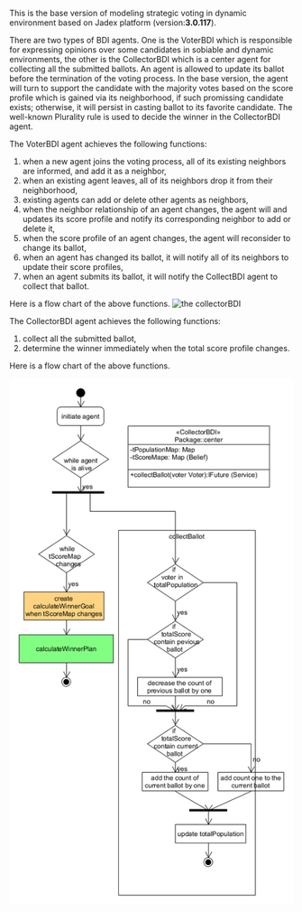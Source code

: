 

This is the base version of modeling strategic voting in dynamic environment based on Jadex platform (version:**3.0.117**). 


There are two types of BDI agents. One is the VoterBDI which is responsible for expressing opinions over some candidates in sobiable and dynamic environments, the other is the CollectorBDI which is a center agent for collecting all the submitted ballots. An agent is allowed to update its ballot before the termination of the voting process. In the base version, the agent will turn to support the candidate with the majority votes based on the score profile which is gained via its neighborhood, if such promissing candidate exists; otherwise, it will persist in casting ballot to its favorite candidate. The well-known Plurality rule is used to decide the winner in the CollectorBDI agent. 



The VoterBDI agent achieves the following functions:

1. when a new agent joins the voting process, all of its existing neighbors are informed, and add it as a neighbor,
2. when an existing agent leaves, all of its neighbors drop it from their neighborhood,
3. existing agents can add or delete other agents as neighbors,
4. when the neighbor relationship  of an agent changes, the agent will and updates its score profile and notify its corresponding neighbor to add or delete it, 
5. when the score profile of an agent changes, the agent will reconsider to change its ballot,
6. when an agent has changed its ballot, it will notify all of its neighbors to update their score profiles,
7. when an agent submits its ballot, it will notify the CollectBDI agent to collect that ballot.

Here is a flow chart of the above functions.
![the collectorBDI](https://github.com/lxx886/voting/blob/main/images/the%20voterBDI.bmp)



The CollectorBDI agent achieves the following functions:
1. collect all the submitted ballot,
2. determine the winner immediately when the total score profile changes.

Here is a flow chart of the above functions.

![the collectorBDI](https://raw.githubusercontent.com/lxx886/voting/main/images/the%20CollectBDI.bmp)
